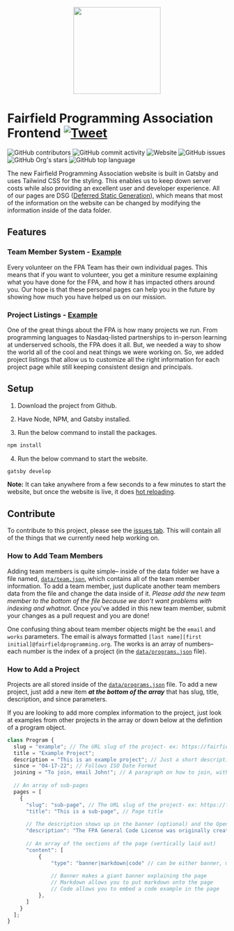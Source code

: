 <p align="center">
<img width="200" src="https://raw.githubusercontent.com/fairfield-programming/backend-server/d84cd53499177b9069d3a0a72c80701627190c18/.github/media/logo-full.svg">
</p>

# Fairfield Programming Association Frontend [![Tweet](https://img.shields.io/twitter/url/http/shields.io.svg?style=social)](https://twitter.com/intent/tweet?text=Check%20out%20the%20FPA%20homepage,%20built%20with%20gatsby%20and%20tailwind&url=https://github.com/fairfield-programming/fairfield-programming.github.io)

<p align="left">
<img src="https://img.shields.io/github/contributors/fairfield-programming/fairfield-programming.github.io" alt="GitHub contributors">
<img src="https://img.shields.io/github/commit-activity/w/fairfield-programming/fairfield-programming.github.io" alt="GitHub commit activity">
<img src="https://img.shields.io/website?down_color=lightgrey&down_message=offline&up_color=blue&up_message=online&url=https%3A%2F%2Ffairfieldprogramming.org" alt="Website">
<img src="https://img.shields.io/github/issues/fairfield-programming/fairfield-programming.github.io" alt="GitHub issues">
<img src="https://img.shields.io/github/stars/fairfield-programming/fairfield-programming.github.io" alt="GitHub Org's stars">
<img src="https://img.shields.io/github/languages/top/fairfield-programming/fairfield-programming.github.io" alt="GitHub top language">
</p>

The new Fairfield Programming Association website is built in Gatsby and uses Tailwind CSS for the styling. This enables us to keep down server costs while also providing an excellent user and developer experience. All of our pages are DSG ([Deferred Static Generation](https://www.gatsbyjs.com/docs/how-to/rendering-options/using-deferred-static-generation/)), which means that most of the information on the website can be changed by modifying the information inside of the data folder. 

## Features

### Team Member System - [Example](https://about.fairfieldprogramming.org/team/william-mcgonagle)

Every volunteer on the FPA Team has their own individual pages. This means that if you want to volunteer, you get a miniture resume explaining what you have done for the FPA, and how it has impacted others around you. Our hope is that these personal pages can help you in the future by showing how much you have helped us on our mission. 

### Project Listings - [Example](https://about.fairfieldprogramming.org/programs/)

One of the great things about the FPA is how many projects we run. From programming languages to Nasdaq-listed partnerships to in-person learning at underserved schools, the FPA does it all. But, we needed a way to show the world all of the cool and neat things we were working on. So, we added project listings that allow us to customize all the right information for each project page while still keeping consistent design and principals. 

## Setup

1. Download the project from Github.

2. Have Node, NPM, and Gatsby installed.

3. Run the below command to install the packages.

```bash
npm install
```

4. Run the below command to start the website.

```bash
gatsby develop
```

**Note:** It can take anywhere from a few seconds to a few minutes to start the website, but once the website is live, it does [hot reloading](https://www.gatsbyjs.com/docs/reference/local-development/fast-refresh/).

## Contribute

To contribute to this project, please see the [issues tab](https://github.com/fairfield-programming/fairfield-programming.github.io/issues). This will contain all of the things that we currently need help working on. 

### How to Add Team Members

Adding team members is quite simple– inside of the data folder we have a file named, [`data/team.json`](https://github.com/fairfield-programming/fairfield-programming.github.io/blob/master/data/team.json), which contains all of the team member information. To add a team member, just duplicate another team members data from the file and change the data inside of it. *Please add the new team member to the bottom of the file because we don't want problems with indexing and whatnot*. Once you've added in this new team member, submit your changes as a pull request and you are done!

One confusing thing about team member objects might be the `email` and `works` parameters. The email is always formatted `[last name][first initial]@fairfieldprogramming.org`. The works is an array of numbers– each number is the index of a project (in the [`data/programs.json`](https://github.com/fairfield-programming/fairfield-programming.github.io/blob/master/data/programs.json) file).

### How to Add a Project

Projects are all stored inside of the [`data/programs.json`](https://github.com/fairfield-programming/fairfield-programming.github.io/blob/master/data/programs.json) file. To add a new project, just add a new item **_at the bottom of the array_** that has slug, title, description, and since parameters.

If you are looking to add more complex information to the project, just look at examples from other projects in the array or down below at the defintion of a program object.

```javascript
class Program {
  slug = "example"; // The URL slug of the project- ex: https://fairfieldprogramming.org/programs/example
  title = "Example Project";
  description = "This is an example project"; // Just a short description (20-25 words)
  since = "04-17-22"; // Follows ISO Date Format
  joining = "To join, email John!"; // A paragraph on how to join, with requirements (80-120 words)
  
  // An array of sub-pages
  pages = [
    {
      "slug": "sub-page", // The URL slug of the project- ex: https://fairfieldprogramming.org/programs/example/sub-page
      "title": "This is a sub-page", // Page title
      
      // The description shows up in the banner (optional) and the OpenGraph data of the page
      "description": "The FPA General Code License was originally created as a way to permissively license our software for all without having to deal with commercial entities 'asset-ripping' code from our open projects.",
      
      // An array of the sections of the page (vertically laid out)
      "content": [
          {
              "type": "banner|markdown|code" // can be either banner, markdown, or code
              
              // Banner makes a giant banner explaining the page
              // Markdown allows you to put markdown onto the page
              // Code allows you to embed a code example in the page
          },
      ]
    }
  ];
}
```
